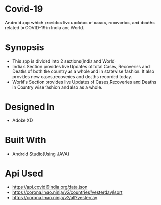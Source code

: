 # Covid-19
Android app which provides live updates of cases, recoveries, and deaths related to  COVID-19 in India and World.
# Synopsis
* This app is divided into 2 sections(India and World)
* India's Section provides live Updates of total Cases, Recoveries and Deaths of both the country as a whole and in statewise fashion. It also provides new cases,recoveries and deaths recorded today.
* World's Section provides live Updates of Cases,Recoveries and Deaths in Country wise fashion and also as a whole.
# Designed In
* Adobe XD
# Built With 
* Android Studio(Using JAVA)
# Api Used
* https://api.covid19india.org/data.json
* https://corona.lmao.ninja/v2/countries?yesterday&sort
* https://corona.lmao.ninja/v2/all?yesterday
